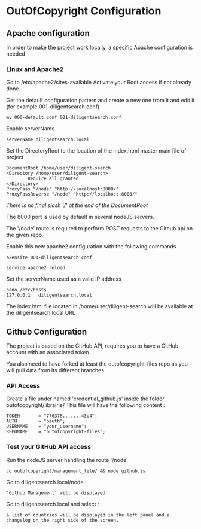 OutOfCopyright Configuration
==========


## Apache configuration

In order to make the project work locally, a specific Apache configuration is needed

### Linux and Apache2

Go to /etc/apache2/sites-available
Activate your Root access if not already done



Get the default configuration pattern and create a new one from it and edit it (for example 001-diligentsearch.conf)

	mv 000-default.conf 001-diligentsearch.conf

Enable serverName 
	
	serverName diligentsearch.local

Set the DirectoryRoot to the location of the index.html master main file of project
	
	DocumentRoot /home/user/diligent-search
	<Directory /home/user/diligent-search>
	        Require all granted
	</Directory>
	ProxyPass "/node" "http://localhost:8000/"
	ProxyPassReverse "/node" "http://localhost:8000/"

*There is no final slash '/' at the end of the DocumentRoot*

The 8000 port is used by default in several nodeJS servers.

The '/node' route is required to perform POST requests to the Github api on the given repo.

Enable this new apache2 configuration with the following commands

	a2ensite 001-diligentsearch.conf

	service apache2 reload


Set the serverName used as a valid IP address

	nano /etc/hosts
	127.0.0.1	diligentsearch.local

The index.html file located in /home/user/diligent-search will be available at the diligentsearch.local URL


## Github Configuration

The project is based on the GitHub API, requires you to have a GitHub account with an associated token.

You also need to have forked at least the outofcopyright-files repo as you will pull data from its different branches

### API Access 

Create a file under named 'credential_github.js' inside the folder outofcopyright/librairie/
This file will have the following content :

	TOKEN 		= "776378.......43b4";
	AUTH		= "oauth";
	USERNAME	= "your_username";
	REPONAME	= "outofcopyright-files";

### Test your GitHub API access

Run the nodeJS server handling the route '/node'

	cd outofcopyright/management_file/ && node github.js

Go to diligentsearch.local/node : 

	'Github Management' will be displayed

Go to diligentsearch.local and select <Countries list> : 

	a list of countries will be displayed in the left panel and a changelog on the right side of the screen.	